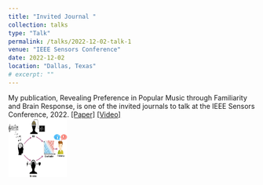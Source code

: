 ```yaml
---
title: "Invited Journal "
collection: talks
type: "Talk"
permalink: /talks/2022-12-02-talk-1
venue: "IEEE Sensors Conference"
date: 2022-12-02
location: "Dallas, Texas"
# excerpt: ""
---
```


My publication, Revealing Preference in Popular Music through Familiarity and Brain Response, is one of the invited journals to talk at the IEEE Sensors Conference, 2022. [[Paper]](https://ieeexplore.ieee.org/document/9402806) [[Video]](https://youtu.be/jdnipFzvos4) <br/><img src='/images/graphical_abstract_ieeesj.jpg' alt='graphical_abs_revealing' style="height: 120px; width:120px;">